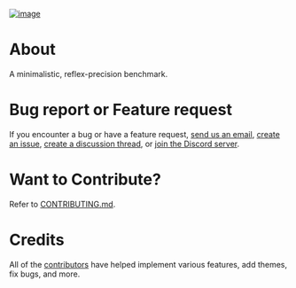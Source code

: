 [![image](https://github.com/user-attachments/assets/6cee2ecc-31cf-4b6a-bd36-77b4a2e16b0d)](https://www.circlegame.net/)
<br />

# About

A minimalistic, reflex-precision benchmark.

# Bug report or Feature request

If you encounter a bug or have a feature request, [send us an email](mailto:devcirclegame@gmail.com), [create an issue](https://github.com/circlegame/circlegame-neo/issues), [create a discussion thread](https://github.com/circlegame/circlegame-neo/discussions), or [join the Discord server](https://discord.gg/kwWVZqMduM).

# Want to Contribute?

Refer to [CONTRIBUTING.md](./docs/CONTRIBUTING.md).

# Credits

All of the [contributors](https://github.com/circlegame/circlegame-neo/graphs/contributors) have helped implement various features, add themes, fix bugs, and more.

